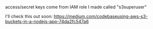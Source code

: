 access/secret keys come from IAM role I made called "s3superuser"

I'll check this out soon: https://medium.com/codebaseusing-aws-s3-buckets-in-a-nodejs-app-74da2fc547a6